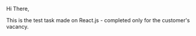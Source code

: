  Hi There,

 This is the test task made on React.js - completed only for the customer's vacancy. 




